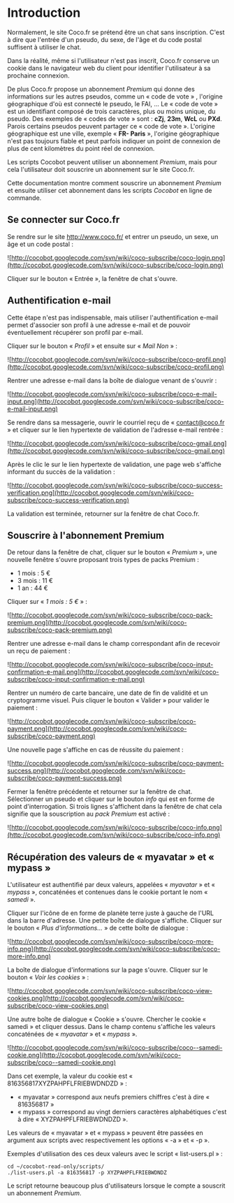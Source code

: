 # Introduction #

Normalement, le site Coco.fr se prétend être un chat sans inscription. C'est à dire que l'entrée d'un pseudo, du sexe, de l'âge et du code postal suffisent à utiliser le chat.

Dans la réalité, même si l'utilisateur n'est pas inscrit, Coco.fr conserve un cookie dans le navigateur web du client pour identifier l'utilisateur à sa prochaine connexion.

De plus Coco.fr propose un abonnement _Premium_ qui donne des informations sur les autres pseudos, comme un « code de vote » , l'origine géographique d'où est connecté le pseudo, le FAI, ... Le « code de vote » est un identifiant composé de trois caractères, plus ou moins unique, du pseudo. Des exemples de « codes de vote » sont : **cZj**, **23m**, **WcL** ou **PXd**. Parois certains pseudos peuvent partager ce « code de vote ». L'origine géographique est une ville, exemple « **FR- Paris** », l'origine géographique n'est pas toujours fiable et peut parfois indiquer un point de connexion de plus de cent kilomètres du point réel de connexion.

Les scripts Cocobot peuvent utiliser un abonnement _Premium_, mais pour cela l'utilisateur doit souscrire un abonnement sur le site Coco.fr.

Cette documentation montre comment souscrire un abonnement _Premium_ et ensuite utiliser cet abonnement dans les scripts _Cocobot_ en ligne de commande.

## Se connecter sur Coco.fr ##

Se rendre sur le site http://www.coco.fr/ et entrer un pseudo, un sexe, un âge et un code postal :

![http://cocobot.googlecode.com/svn/wiki/coco-subscribe/coco-login.png](http://cocobot.googlecode.com/svn/wiki/coco-subscribe/coco-login.png)

Cliquer sur le bouton « Entrée », la fenêtre de chat s'ouvre.

## Authentification e-mail ##

Cette étape n'est pas indispensable, mais utiliser l'authentification e-mail permet d'associer son profil à une adresse e-mail et de pouvoir éventuellement récupérer son profil par e-mail.

Cliquer sur le bouton « _Profil_ » et ensuite sur « _Mail Non_ » :

![http://cocobot.googlecode.com/svn/wiki/coco-subscribe/coco-profil.png](http://cocobot.googlecode.com/svn/wiki/coco-subscribe/coco-profil.png)

Rentrer une adresse e-mail dans la boîte de dialogue venant de s'ouvrir :

![http://cocobot.googlecode.com/svn/wiki/coco-subscribe/coco-e-mail-input.png](http://cocobot.googlecode.com/svn/wiki/coco-subscribe/coco-e-mail-input.png)

Se rendre dans sa messagerie, ouvrir le courriel reçu de « contact@coco.fr » et cliquer sur le lien hypertexte de validation de l'adresse e-mail rentrée :

![http://cocobot.googlecode.com/svn/wiki/coco-subscribe/coco-gmail.png](http://cocobot.googlecode.com/svn/wiki/coco-subscribe/coco-gmail.png)

Après le clic le sur le lien hypertexte de validation, une page web s'affiche informant du succès de la validation :

![http://cocobot.googlecode.com/svn/wiki/coco-subscribe/coco-success-verification.png](http://cocobot.googlecode.com/svn/wiki/coco-subscribe/coco-success-verification.png)

La validation est terminée, retourner sur la fenêtre de chat Coco.fr.

## Souscrire à l'abonnement Premium ##

De retour dans la fenêtre de chat, cliquer sur le bouton « _Premium_ », une nouvelle fenêtre s'ouvre proposant trois types de packs Premium :
  * 1 mois : 5 €
  * 3 mois : 11 €
  * 1 an : 44 €

Cliquer sur «  _1 mois : 5 €_ » :

![http://cocobot.googlecode.com/svn/wiki/coco-subscribe/coco-pack-premium.png](http://cocobot.googlecode.com/svn/wiki/coco-subscribe/coco-pack-premium.png)

Rentrer une adresse e-mail dans le champ correspondant afin de recevoir un reçu de paiement :

![http://cocobot.googlecode.com/svn/wiki/coco-subscribe/coco-input-confirmation-e-mail.png](http://cocobot.googlecode.com/svn/wiki/coco-subscribe/coco-input-confirmation-e-mail.png)

Rentrer un numéro de carte bancaire, une date de fin de validité et un cryptogramme visuel. Puis cliquer le bouton « Valider » pour valider le paiement :

![http://cocobot.googlecode.com/svn/wiki/coco-subscribe/coco-payment.png](http://cocobot.googlecode.com/svn/wiki/coco-subscribe/coco-payment.png)

Une nouvelle page s'affiche en cas de réussite du paiement :

![http://cocobot.googlecode.com/svn/wiki/coco-subscribe/coco-payment-success.png](http://cocobot.googlecode.com/svn/wiki/coco-subscribe/coco-payment-success.png)

Fermer la fenêtre précédente et retourner sur la fenêtre de chat. Sélectionner un pseudo et cliquer sur le bouton _info_ qui est en forme de point d'interrogation. Si trois lignes s'affichent dans la fenêtre de chat cela signifie que la souscription au _pack Premium_ est activé :

![http://cocobot.googlecode.com/svn/wiki/coco-subscribe/coco-info.png](http://cocobot.googlecode.com/svn/wiki/coco-subscribe/coco-info.png)

## Récupération des valeurs de « myavatar »  et « mypass » ##

L'utilisateur est authentifié par deux valeurs, appelées « _myavatar_ »  et « _mypass_ », concaténées et contenues dans le cookie portant le nom « _samedi_ ».

Cliquer sur l'icône de en forme de planète terre juste à gauche de l'URL dans la barre d'adresse. Une petite boîte de dialogue s'affiche. Cliquer sur le bouton « _Plus d'informations..._ » de cette boîte de dialogue :

![http://cocobot.googlecode.com/svn/wiki/coco-subscribe/coco-more-info.png](http://cocobot.googlecode.com/svn/wiki/coco-subscribe/coco-more-info.png)

La boîte de dialogue d'informations sur la page s'ouvre. Cliquer sur le bouton « _Voir les cookies_ » :

![http://cocobot.googlecode.com/svn/wiki/coco-subscribe/coco-view-cookies.png](http://cocobot.googlecode.com/svn/wiki/coco-subscribe/coco-view-cookies.png)

Une autre boîte de dialogue « Cookie » s'ouvre. Chercher le cookie « samedi » et cliquer dessus. Dans le champ contenu s'affiche les valeurs concaténées de  « _myavatar_ »  et « _mypass_ ».

![http://cocobot.googlecode.com/svn/wiki/coco-subscribe/coco--samedi-cookie.png](http://cocobot.googlecode.com/svn/wiki/coco-subscribe/coco--samedi-cookie.png)

Dans cet exemple, la valeur du cookie est « 816356817XYZPAHPFLFRIEBWDNDZD » :
  * « myavatar » correspond aux neufs premiers chiffres c'est à dire « 816356817 »
  * « mypass » correspond au vingt derniers caractères alphabétiques c'est à dire « XYZPAHPFLFRIEBWDNDZD ».


Les valeurs de « myavatar »  et « mypass »  peuvent être passées en argument aux scripts avec respectivement les options « -a » et « -p ».

Exemples d'utilisation des ces deux valeurs avec le script « list-users.pl » :

```
cd ~/cocobot-read-only/scripts/
./list-users.pl -a 816356817 -p XYZPAHPFLFRIEBWDNDZ
```


Le script retourne beaucoup plus d'utilisateurs lorsque le compte a souscrit un abonnement _Premium_.









